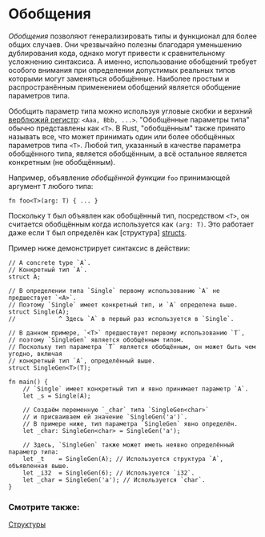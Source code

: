# Обобщения

*Обобщения* позволяют генерализировать типы и функционал для более общих случаев. Они
чрезвычайно полезны благодаря уменьшению дублирования кода, однако могут привести к
сравнительному усложнению синтаксиса. А именно, использование обобщений требует особого
внимания при определении допустимых реальных типов которыми могут заменяться обобщённые.
Наиболее простым и распространённым применением обобщений является обобщение параметров
типа.

Обобщить параметр типа можно используя угловые скобки и верхний [верблюжий регистр][camelcase]:
`<Aaa, Bbb, ...>`. "Обобщённые параметры типа" обычно представлены как `<T>`. В Rust,
"обобщённым" также принято называть все, что может принимать один или более обобщённых
параметров типа `<T>`. Любой тип, указанный в качестве параметра обобщённого типа,
является обобщённым, а всё остальное является конкретным (не обобщённым).

Например, объявление *обобщённой функции* `foo` принимающей аргумент `T` любого типа:

```rust,ignore
fn foo<T>(arg: T) { ... }
```

Поскольку `T` был объявлен как обобщённый тип, посредством `<T>`, он считается обобщённым
когда используется как `(arg: T)`. Это работает даже если `T` был определён как [структура]
[structs].

Пример ниже демонстрирует синтаксис в действии:

```rust,editable
// A concrete type `A`.
// Конкретный тип `A`.
struct A;

// В определении типа `Single` первому использованию `A` не предшествует `<A>`.
// Поэтому `Single` имеет конкретный тип, и `A` определена выше.
struct Single(A);
//            ^ Здесь `A` в первый раз используется в `Single`.

// В данном примере, `<T>` предшествует первому использованию `T`,
// поэтому `SingleGen` является обобщённым типом.
// Поскольку тип параметра `T` является обобщённым, он может быть чем угодно, включая
// конкретный тип `A`, определённый выше.
struct SingleGen<T>(T);

fn main() {
    // `Single` имеет конкретный тип и явно принимает параметр `A`.
    let _s = Single(A);

    // Создаём переменную `_char` типа `SingleGen<char>`
    // и присваиваем ей значение `SingleGen('a')`.
    // В примере ниже, тип параметра `SingleGen` явно определён.
    let _char: SingleGen<char> = SingleGen('a');

    // Здесь, `SingleGen` также может иметь неявно определённый параметр типа:
    let _t    = SingleGen(A); // Используется структура `A`, объявленная выше.
    let _i32  = SingleGen(6); // Используется `i32`.
    let _char = SingleGen('a'); // Используется `char`.
}
```

### Смотрите также:

[Структуры][structs]

[structs]: custom_types/structs.html
[camelcase]: https://en.wikipedia.org/wiki/CamelCase
